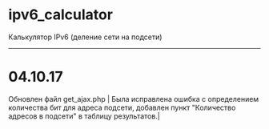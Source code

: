 # ipv6_calculator
Калькулятор IPv6 (деление сети на подсети)
***********************************************
# 04.10.17
Обновлен файл get_ajax.php |
Была исправлена ошибка с определением количества бит для адреса подсети, добавлен пункт "Количество адресов в подсети" в таблицу результатов.|
